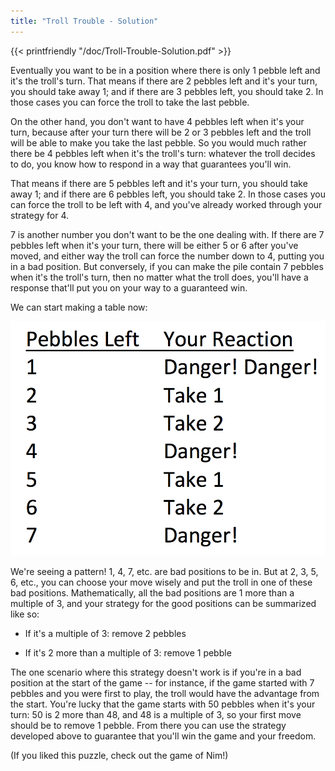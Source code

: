 ```yaml
---
title: "Troll Trouble - Solution"
---
```



{{< printfriendly "/doc/Troll-Trouble-Solution.pdf" >}}

Eventually you want to be in a position where there is only 1 pebble left and it's the troll's turn. That means if there are 2 pebbles left and it's your turn, you should take away 1; and if there are 3 pebbles left, you should take 2. In those cases you can force the troll to take the last pebble.

On the other hand, you don't want to have 4 pebbles left when it's your turn, because after your turn there will be 2 or 3 pebbles left and the troll will be able to make you take the last pebble. So you would much rather there be 4 pebbles left when it's the troll's turn: whatever the troll decides to do, you know how to respond in a way that guarantees you'll win.

That means if there are 5 pebbles left and it's your turn, you should take away 1; and if there are 6 pebbles left, you should take 2. In those cases you can force the troll to be left with 4, and you've already worked through your strategy for 4.

7 is another number you don't want to be the one dealing with. If there are 7 pebbles left when it's your turn, there will be either 5 or 6 after you've moved, and either way the troll can force the number down to 4, putting you in a bad position. But conversely, if you can make the pile contain 7 pebbles when it's the troll's turn, then no matter what the troll does, you'll have a response that'll put you on your way to a guaranteed win.

We can start making a table now:

![Strategy Table](/img/Strategy-Table.png)

We're seeing a pattern! 1, 4, 7, etc. are bad positions to be in. But at 2, 3, 5, 6, etc., you can choose your move wisely and put the troll in one of these bad positions. Mathematically, all the bad positions are 1 more than a multiple of 3, and your strategy for the good positions can be summarized like so:

-   If it's a multiple of 3: remove 2 pebbles

-   If it's 2 more than a multiple of 3: remove 1 pebble

The one scenario where this strategy doesn't work is if you're in a bad position at the start of the game -- for instance, if the game started with 7 pebbles and you were first to play, the troll would have the advantage from the start. You're lucky that the game starts with 50 pebbles when it's your turn: 50 is 2 more than 48, and 48 is a multiple of 3, so your first move should be to remove 1 pebble. From there you can use the strategy developed above to guarantee that you'll win the game and your freedom.

(If you liked this puzzle, check out the game of Nim!)
